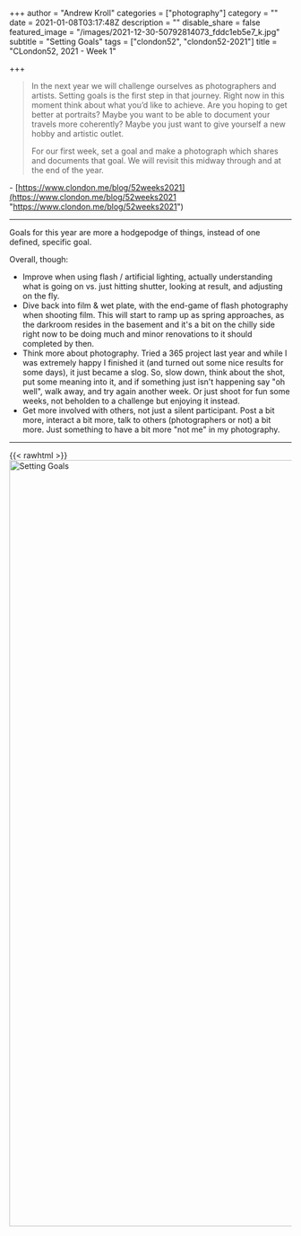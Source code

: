+++
author = "Andrew Kroll"
categories = ["photography"]
category = ""
date = 2021-01-08T03:17:48Z
description = ""
disable_share = false
featured_image = "/images/2021-12-30-50792814073_fddc1eb5e7_k.jpg"
subtitle = "Setting Goals"
tags = ["clondon52", "clondon52-2021"]
title = "CLondon52, 2021 - Week 1"

+++
> In the next year we will challenge ourselves as photographers and artists. Setting goals is the first step in that journey. Right now in this moment think about what you’d like to achieve. Are you hoping to get better at portraits? Maybe you want to be able to document your travels more coherently? Maybe you just want to give yourself a new hobby and artistic outlet.
>
> For our first week, set a goal and make a photograph which shares and documents that goal. We will revisit this midway through and at the end of the year.

\- [https://www.clondon.me/blog/52weeks2021](https://www.clondon.me/blog/52weeks2021 "https://www.clondon.me/blog/52weeks2021")

***

Goals for this year are more a hodgepodge of things, instead of one defined, specific goal.

Overall, though:

* Improve when using flash / artificial lighting, actually understanding what is going on vs. just hitting shutter, looking at result, and adjusting on the fly.
* Dive back into film & wet plate, with the end-game of flash photography when shooting film. This will start to ramp up as spring approaches, as the darkroom resides in the basement and it's a bit on the chilly side right now to be doing much and minor renovations to it should completed by then.
* Think more about photography. Tried a 365 project last year and while I was extremely happy I finished it (and turned out some nice results for some days), it just became a slog. So, slow down, think about the shot, put some meaning into it, and if something just isn't happening say "oh well", walk away, and try again another week. Or just shoot for fun some weeks, not beholden to a challenge but enjoying it instead.
* Get more involved with others, not just a silent participant. Post a bit more, interact a bit more, talk to others (photographers or not) a bit more. Just something to have a bit more "not me" in my photography.

***

{{< rawhtml >}} <a data-flickr-embed="true" data-header="true" href="https://www.flickr.com/photos/drakenya/50792814073/in/album-72157717690371413/" title="Setting Goals"><img src="https://live.staticflickr.com/65535/50792814073_fddc1eb5e7_k.jpg" width="2048" height="1365" alt="Setting Goals"></a><script async src="//embedr.flickr.com/assets/client-code.js" charset="utf-_"></script_>
{{< /rawhtml >}}